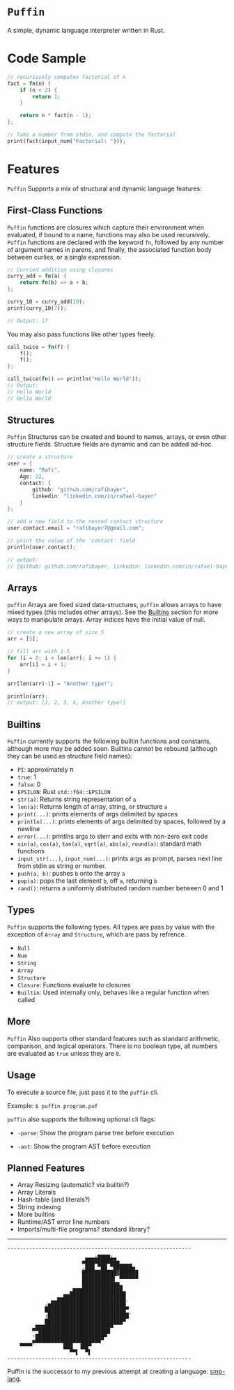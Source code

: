 
# `Puffin`
A simple, dynamic language interpreter written in Rust.

# Code Sample

```rs
// recursively computes factorial of n
fact = fn(n) {
    if (n < 2) {
        return 1;
    }

    return n * fact(n - 1);
};

// Take a number from stdin, and compute the factorial
print(fact(input_num("Factorial: ")));
```

# Features
`Puffin` Supports a mix of structural and dynamic language features:

## First-Class Functions
`Puffin` functions are closures which capture their environment when evaluated, if bound to a name, functions may also be used recursively. `Puffin` functions are declared with the keyword `fn`, followed by any number of argument names in parens, and finally, the associated function body between curlies, or a single expression.

```rs
// Curried addition using closures
curry_add = fn(a) {
    return fn(b) => a + b;
};

curry_10 = curry_add(10);
print(curry_10(7));

// Output: 17
```
You may also pass functions like other types freely.

```rs
call_twice = fn(f) {
    f();
    f();
};

call_twice(fn() => println("Hello World"));
// Output: 
// Hello World
// Hello World
```

## Structures
`Puffin` Structures can be created and bound to names, arrays, or even other structure fields. Structure fields are dynamic and can be added ad-hoc.

```rs
// create a structure
user = {
    name: "Rafi",
    Age: 22,
    contact: {
        github: "github.com/rafibayer",
        linkedin: "linkedin.com/in/rafael-bayer"
    }
};

// add a new field to the nested contact structure
user.contact.email = "rafibayer7@gmail.com";

// print the value of the 'contact' field
println(user.contact);

// output: 
// {github: github.com/rafibayer, linkedin: linkedin.com/in/rafael-bayer, email: rafibayer7@gmail.com} 
```

## Arrays
`puffin` Arrays are fixed sized data-structures, `puffin` allows arrays to have mixed types (this includes other arrays). See the [Builtins](##Builtins) section for more ways to manipulate arrays. Array indices have the initial value of null. 

```rs
// create a new array of size 5
arr = [5];

// fill arr with 1-5
for (i = 0; i < len(arr); i += 1) {
    arr[i] = i + 1;
}

arr[len(arr)-1] = "Another type!";

println(arr);
// output: [1, 2, 3, 4, Another type!] 
```
## Builtins
`Puffin` currently supports the following builtin functions and constants, although more may be added soon. Builtins cannot be rebound (although they can be used as structure field names):
- `PI`: approximately π
- `true`: 1
- `false`: 0
- `EPSILON`: Rust `std::f64::EPSILON`
- `str(a)`: Returns string representation of `a`
- `len(a)`: Returns length of array, string, or structure `a`
- `print(...)`: prints elements of args delimited by spaces
- `println(...)`: prints elements of args delimited by spaces, followed by a newline
- `error(...)`: printlns args to sterr and exits with non-zero exit code
- `sin(a)`, `cos(a)`, `tan(a)`, `sqrt(a)`, `abs(a)`, `round(a)`: standard math functions
- `input_str(...)`, `input_num(...)`: prints args as prompt, parses next line from stdin as string or number.
- `push(a, b)`: pushes `b` onto the array `a`
- `pop(a)`: pops the last element `b`, off `a`, returning `b`
- `rand()`: returns a uniformly distributed random number between 0 and 1


## Types
`Puffin` supports the following types. All types are pass by value with the exception of `Array` and `Structure`, which are pass by refrence.
- `Null`
- `Num`
- `String`
- `Array`
- `Structure`
- `Closure`: Functions evaluate to closures
- `Builtin`: Used internally only, behaves like a regular function when called


## More
`Puffin` Also supports other standard features such as standard arithmetic, comparison, and logical operators. There is no boolean type, all numbers are evaluated as `true` unless they are `0`.

## Usage
To execute a source file, just pass it to the `puffin` cli.  

Example: `$ puffin program.puf`  

`puffin` also supports the following optional cli flags:
- `-parse`: Show the program parse tree before execution

- `-ast`: Show the program AST before execution

## Planned Features
- Array Resizing (automatic? via builtin?)
- Array Literals
- Hash-table (and literals?)
- String indexing
- More builtins
- Runtime/AST error line numbers
- Imports/multi-file programs? standard library?

<hr>

```art lol
-----------------------------------------------------------
                            ,▄▄▄▄,
                        ▄██████████▄
                        ,███ ▀██ ▀██████▄
                        ███████████▓██████
                        ██████████▌ ▀▀▀▀▀▀
                        ████████████▄
                    ▄████████████████▄
                ▄▄████████████████████
            ,▄████████████████████████`
            ██████████████████████████▀
            ┌██████████████████████████`
            █████████████████████████▀
        ▄████████████████████████▀
        ,▄██████████████████████▀
        ▄█████████████████████▀
    ▀▀▀▀`         ███  ▐██▀
                    ▀▀▌  ▀▌
-----------------------------------------------------------

```
Puffin is the successor to my previous attempt at creating a language: [smp-lang](https://github.com/rafibayer/smp-lang).
